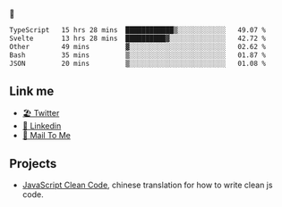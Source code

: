 🤔


<!--START_SECTION:waka-->

```txt
TypeScript   15 hrs 28 mins  ████████████▒░░░░░░░░░░░░   49.07 %
Svelte       13 hrs 28 mins  ██████████▓░░░░░░░░░░░░░░   42.72 %
Other        49 mins         ▓░░░░░░░░░░░░░░░░░░░░░░░░   02.62 %
Bash         35 mins         ▒░░░░░░░░░░░░░░░░░░░░░░░░   01.87 %
JSON         20 mins         ▒░░░░░░░░░░░░░░░░░░░░░░░░   01.08 %
```

<!--END_SECTION:waka-->

## Link me

- [🏖️ Twitter](https://twitter.com/yuetong3yu)
- [🧳 Linkedin](https://www.linkedin.com/in/yuetong3yu)
- [📧 Mail To Me](mailto:yuetong3yu@gmail.com)


## Projects 

- [JavaScript Clean Code](https://js-clean-code-cn.vercel.app/), chinese translation for how to write clean js code.
